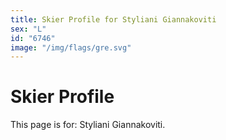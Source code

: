 ```yaml
---
title: Skier Profile for Styliani Giannakoviti
sex: "L"
id: "6746"
image: "/img/flags/gre.svg" 
---
```


# Skier Profile

This page is for: Styliani Giannakoviti.
    